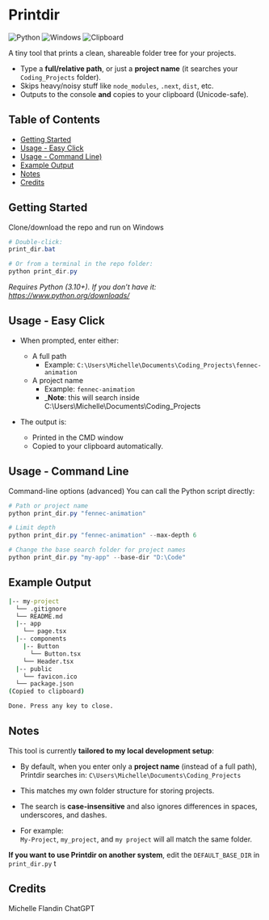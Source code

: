 # Printdir

![Python](https://img.shields.io/badge/Python-3.10%2B-3776AB?style=flat-square&logo=python)
![Windows](https://img.shields.io/badge/Windows-Supported-0078D6?style=flat-square&logo=windows)
![Clipboard](https://img.shields.io/badge/Clipboard-Copy--Ready-4caf50?style=flat-square)

A tiny tool that prints a clean, shareable folder tree for your projects.

- Type a **full/relative path**, or just a **project name** (it searches your `Coding_Projects` folder).
- Skips heavy/noisy stuff like `node_modules`, `.next`, `dist`, etc.
- Outputs to the console **and** copies to your clipboard (Unicode-safe).

## Table of Contents

- [Getting Started](#getting-started)
- [Usage - Easy Click](#usage-easy-click)
- [Usage - Command Line)](#usage-command-line)
- [Example Output](#example-output)
- [Notes](#notes)
- [Credits](#credits)

## Getting Started

Clone/download the repo and run on Windows

```powershell
# Double-click:
print_dir.bat

# Or from a terminal in the repo folder:
python print_dir.py
```

_Requires Python (3.10+). If you don’t have it: https://www.python.org/downloads/_

## Usage - Easy Click

- When prompted, enter either:

  - A full path
    - Example: `C:\Users\Michelle\Documents\Coding_Projects\fennec-animation`
  - A project name
    - Example:
      `fennec-animation`
    - \_**Note**: this will search inside C:\Users\Michelle\Documents\Coding_Projects

- The output is:
  - Printed in the CMD window
  - Copied to your clipboard automatically.

## Usage - Command Line

Command-line options (advanced)
You can call the Python script directly:

```powershell
# Path or project name
python print_dir.py "fennec-animation"

# Limit depth
python print_dir.py "fennec-animation" --max-depth 6

# Change the base search folder for project names
python print_dir.py "my-app" --base-dir "D:\Code"
```

## Example Output

```cmd
|-- my-project
  └── .gitignore
  └── README.md
  |-- app
    └── page.tsx
  |-- components
    |-- Button
      └── Button.tsx
    └── Header.tsx
  |-- public
    └── favicon.ico
  └── package.json
(Copied to clipboard)

Done. Press any key to close.

```

## Notes

This tool is currently **tailored to my local development setup**:

- By default, when you enter only a **project name** (instead of a full path), Printdir searches in: `C\Users\Michelle\Documents\Coding_Projects`

- This matches my own folder structure for storing projects.

- The search is **case-insensitive** and also ignores differences in spaces, underscores, and dashes.
- For example:  
  `My-Project`, `my_project`, and `my project` will all match the same folder.

**If you want to use Printdir on another system**, edit the `DEFAULT_BASE_DIR` in `print_dir.py` t

## Credits

Michelle Flandin
ChatGPT
